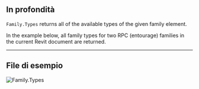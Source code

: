 ## In profondità
`Family.Types` returns all of the available types of the given family element.

In the example below, all family types for two RPC (entourage) families in the current Revit document are returned.
___
## File di esempio

![Family.Types](./Revit.Elements.Family.Types_img.jpg)
